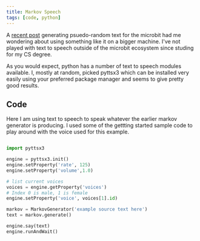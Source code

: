 ```yaml
---
title: Markov Speech
tags: [code, python]
---
```


A <a href="2025-03-22-2025-03-22-microbit-markov-text.md">recent post</a> generating psuedo-random text for the microbit 
had me wondering about using something like it on a bigger machine. I've not played with text to speech outside of the 
microbit ecosystem since studing for my CS degree. 

As you would expect, python has a number of text to speech modules available. I, mostly at random, picked pyttsx3 which 
can be installed very easily using your preferred package manager and seems to give pretty good results. 


## Code

Here I am using text to speech to speak whatever the earlier markov generator is producing. I used some of the 
gettting started sample code to play around with the voice used for this example. 


```python

import pyttsx3 

engine = pyttsx3.init()
engine.setProperty('rate', 125)
engine.setProperty('volume',1.0)  

# list current voices
voices = engine.getProperty('voices') 
# Index 0 is male, 1 is female
engine.setProperty('voice', voices[1].id)  

markov = MarkovGenerator('example source text here')
text = markov.generate()

engine.say(text)
engine.runAndWait()

```
